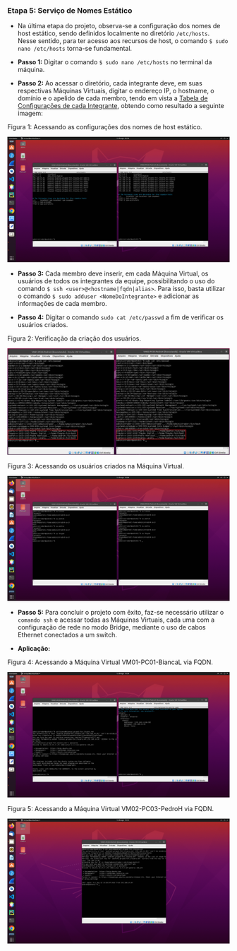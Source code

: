 <h3>Etapa 5: Serviço de Nomes Estático</h3>

- Na última etapa do projeto, observa-se a configuração dos nomes de host estático, sendo definidos localmente no diretório ```/etc/hosts```. Nesse sentido, para ter acesso aos recursos de host, o comando ```$ sudo nano /etc/hosts``` torna-se fundamental. 

- **Passo 1:** Digitar o comando ```$ sudo nano /etc/hosts``` no terminal da máquina.

- **Passo 2:** Ao acessar o diretório, cada integrante deve, em suas respectivas Máquinas Virtuais, digitar o endereço IP, o hostname, o domínio e o apelido de cada membro, tendo em vista a [Tabela de Configurações de cada Integrante](https://github.com/pedrohenriquee8/redes-grupo6-914/blob/main/projeto-2b-sred/Configuracoes.md#tabela-1-configurações-das-máquinas-virtuais-de-cada-integrante), obtendo como resultado a seguinte imagem:

<p>Figura 1: Acessando as configurações dos nomes de host estático.</p>
<img src="../figuresProject/FifthStage/Dominios.png" alt="Acessando as configurações dos nomes de host estático." title="Figura 1: Acessando as configurações dos nomes de host estático.">

- **Passo 3:** Cada membro deve inserir, em cada Máquina Virtual, os usuários de todos os integrantes da equipe, possibilitando o uso do comando ```$ ssh <user>@<hostname|fqdn|alias>```. Para isso, basta utilizar o comando ```$ sudo adduser <NomeDoIntegrante>``` e adicionar as informações de cada membro.

- **Passo 4:** Digitar o comando ```sudo cat /etc/passwd``` a fim de verificar os usuários criados.

<p>Figura 2: Verificação da criação dos usuários.</p>
<img src="../figuresProject/FifthStage/Users.png" alt="Verificação da criação dos usuários." title="Figura 2: Verificação da criação dos usuários.">

<p>Figura 3: Acessando os usuários criados na Máquina Virtual.</p>
<img src="../figuresProject/FifthStage/AcessoUsers.png" alt="Acessando os usuários criados na Máquina Virtual." title="Figura 3: Acessando os usuários criados na Máquina Virtual.">

- **Passo 5:** Para concluir o projeto com êxito, faz-se necessário utilizar o ```comando ssh``` e acessar todas as Máquinas Virtuais, cada uma com a configuração de rede no modo Bridge, mediante o uso de cabos Ethernet conectados a um switch.

- **Aplicação:**

<p>Figura 4: Acessando a Máquina Virtual VM01-PC01-BiancaL via FQDN.</p>
<img src="../figuresProject/FifthStage/SSHBianca1.png" alt="Acessando a Máquina Virtual VM01-PC01-BiancaL via FQDN." title="Figura 4: Acessando a Máquina Virtual VM01-PC01-BiancaL via FQDN.">

<p>Figura 5: Acessando a Máquina Virtual VM02-PC03-PedroH via FQDN.</p>
<img src="../figuresProject/FifthStage/SSHPedroH2.png" alt="Acessando a Máquina Virtual VM02-PC03-PedroH via FQDN." title="Figura 5: Acessando a Máquina Virtual VM02-PC03-PedroH via FQDN">
